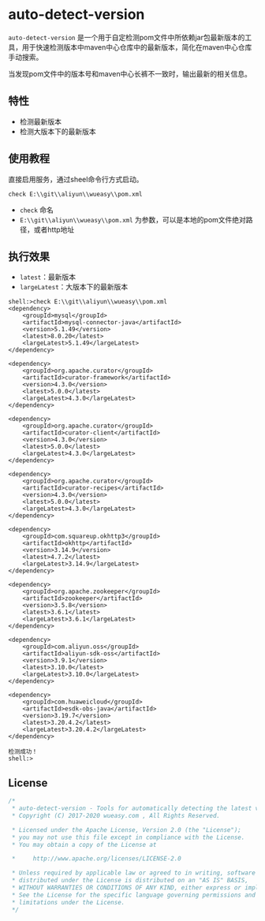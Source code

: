 # auto-detect-version

`auto-detect-version` 是一个用于自定检测pom文件中所依赖jar包最新版本的工具，用于快速检测版本中maven中心仓库中的最新版本，简化在maven中心仓库手动搜索。

当发现pom文件中的版本号和maven中心长裤不一致时，输出最新的相关信息。


## 特性

* 检测最新版本
* 检测大版本下的最新版本

## 使用教程

直接启用服务，通过sheel命令行方式启动。

`check E:\\git\\aliyun\\wueasy\\pom.xml`

* `check` 命名
* `E:\\git\\aliyun\\wueasy\\pom.xml` 为参数，可以是本地的pom文件绝对路径，或者http地址



## 执行效果

* `latest`：最新版本
* `largeLatest`：大版本下的最新版本

```
shell:>check E:\\git\\aliyun\\wueasy\\pom.xml
<dependency>
    <groupId>mysql</groupId>
    <artifactId>mysql-connector-java</artifactId>
    <version>5.1.49</version>
    <latest>8.0.20</latest>
    <largeLatest>5.1.49</largeLatest>
</dependency>

<dependency>
    <groupId>org.apache.curator</groupId>
    <artifactId>curator-framework</artifactId>
    <version>4.3.0</version>
    <latest>5.0.0</latest>
    <largeLatest>4.3.0</largeLatest>
</dependency>

<dependency>
    <groupId>org.apache.curator</groupId>
    <artifactId>curator-client</artifactId>
    <version>4.3.0</version>
    <latest>5.0.0</latest>
    <largeLatest>4.3.0</largeLatest>
</dependency>

<dependency>
    <groupId>org.apache.curator</groupId>
    <artifactId>curator-recipes</artifactId>
    <version>4.3.0</version>
    <latest>5.0.0</latest>
    <largeLatest>4.3.0</largeLatest>
</dependency>

<dependency>
    <groupId>com.squareup.okhttp3</groupId>
    <artifactId>okhttp</artifactId>
    <version>3.14.9</version>
    <latest>4.7.2</latest>
    <largeLatest>3.14.9</largeLatest>
</dependency>

<dependency>
    <groupId>org.apache.zookeeper</groupId>
    <artifactId>zookeeper</artifactId>
    <version>3.5.8</version>
    <latest>3.6.1</latest>
    <largeLatest>3.6.1</largeLatest>
</dependency>

<dependency>
    <groupId>com.aliyun.oss</groupId>
    <artifactId>aliyun-sdk-oss</artifactId>
    <version>3.9.1</version>
    <latest>3.10.0</latest>
    <largeLatest>3.10.0</largeLatest>
</dependency>

<dependency>
    <groupId>com.huaweicloud</groupId>
    <artifactId>esdk-obs-java</artifactId>
    <version>3.19.7</version>
    <latest>3.20.4.2</latest>
    <largeLatest>3.20.4.2</largeLatest>
</dependency>

检测成功！
shell:>
```



## License

```java
/*
 * auto-detect-version - Tools for automatically detecting the latest version of dependent packages in POM files.
 * Copyright (C) 2017-2020 wueasy.com , All Rights Reserved.

 * Licensed under the Apache License, Version 2.0 (the "License");
 * you may not use this file except in compliance with the License.
 * You may obtain a copy of the License at

 *     http://www.apache.org/licenses/LICENSE-2.0

 * Unless required by applicable law or agreed to in writing, software
 * distributed under the License is distributed on an "AS IS" BASIS,
 * WITHOUT WARRANTIES OR CONDITIONS OF ANY KIND, either express or implied.
 * See the License for the specific language governing permissions and
 * limitations under the License.
 */
```
